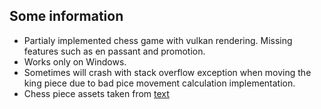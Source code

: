 ## Some information

- Partialy implemented chess game with vulkan rendering. Missing features such as en passant and promotion.
- Works only on Windows. 
- Sometimes will crash with stack overflow exception when moving the king piece due to bad pice movement calculation implementation.
- Chess piece assets taken from [text](https://commons.wikimedia.org/wiki/Category:SVG_chess_pieces)
